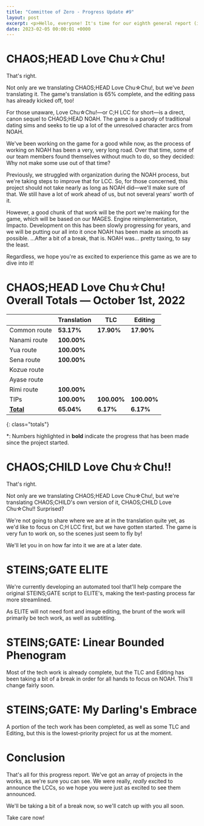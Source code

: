 ```yaml
---
title: "Committee of Zero - Progress Update #9"
layout: post
excerpt: <p>Hello, everyone! It's time for our eighth general report (if you look at it sideways, it'll be our Infinity-eth)! We know you guys have been waiting for this one, so let's jump straight into it.</p>
date: 2023-02-05 00:00:01 +0000
---
```


# CHAOS;HEAD Love Chu☆Chu!

That's right.

Not only are we translating CHAOS;HEAD Love Chu☆Chu!, but we've *been* translating it. The game's translation is 65% complete, and the editing pass has already kicked off, too!

For those unaware, Love Chu☆Chu!—or C;H LCC for short—is a direct, canon sequel to CHAOS;HEAD NOAH. The game is a parody of traditional dating sims and seeks to tie up a lot of the unresolved character arcs from NOAH.

We've been working on the game for a good while now, as the process of working on NOAH has been a very, very long road. Over that time, some of our team members found themselves without much to do, so they decided: Why not make some use out of that time?

Previously, we struggled with organization during the NOAH process, but we're taking steps to improve that for LCC. So, for those concerned, this project should not take nearly as long as NOAH did—we'll make sure of that. We still have a lot of work ahead of us, but not several years' worth of it.

However, a good chunk of that work will be the port we're making for the game, which will be based on our MAGES. Engine reimplementation, Impacto. Development on this has been slowly progressing for years, and we will be putting our all into it once NOAH has been made as smooth as possible. …After a bit of a break, that is. NOAH was… pretty taxing, to say the least.

Regardless, we hope you're as excited to experience this game as we are to dive into it!

# CHAOS;HEAD Love Chu☆Chu! Overall Totals — October 1st, 2022

|                  | **Translation** | **TLC**    | **Editing** |
| ---------------- | --------------- | ---------- | ----------- |
| Common route     | **53.17%**      | **17.90%** | **17.90%**  |
| Nanami route     | **100.00%**     |            |             |
| Yua route        | **100.00%**     |            |             |
| Sena route       | **100.00%**     |            |             |
| Kozue route      |                 |            |             |
| Ayase route      |                 |            |             |
| Rimi route       | **100.00%**     |            |             |
| TIPs             | **100.00%**     | **100.00%**| **100.00%** |
| **<u>Total</u>** | **65.04%**      | **6.17%**  | **6.17%**   |
{: class="totals"}

\*: Numbers highlighted in **bold** indicate the progress that has been made since the project started.

# CHAOS;CHILD Love Chu☆Chu!!

That's right.

Not only are we translating CHAOS;HEAD Love Chu☆Chu!, but we're translating CHAOS;CHILD's own version of it, CHAOS;CHILD Love Chu☆Chu!! Surprised?

We're not going to share where we are at in the translation quite yet, as we'd like to focus on C;H LCC first, but we have gotten started. The game is very fun to work on, so the scenes just seem to fly by!

We'll let you in on how far into it we are at a later date.

# STEINS;GATE ELITE

We're currently developing an automated tool that'll help compare the original STEINS;GATE script to ELITE's, making the text-pasting process far more streamlined.

As ELITE will not need font and image editing, the brunt of the work will primarily be tech work, as well as subtitling.

# STEINS;GATE: Linear Bounded Phenogram

Most of the tech work is already complete, but the TLC and Editing has been taking a bit of a break in order for all hands to focus on NOAH. This'll change fairly soon.

# STEINS;GATE: My Darling's Embrace
A portion of the tech work has been completed, as well as some TLC and Editing, but this is the lowest-priority project for us at the moment.

# Conclusion

That's all for this progress report. We've got an array of projects in the works, as we're sure you can see. We were really, *really* excited to announce the LCCs, so we hope you were just as excited to see them announced.

We'll be taking a bit of a break now, so we'll catch up with you all soon.

Take care now!
